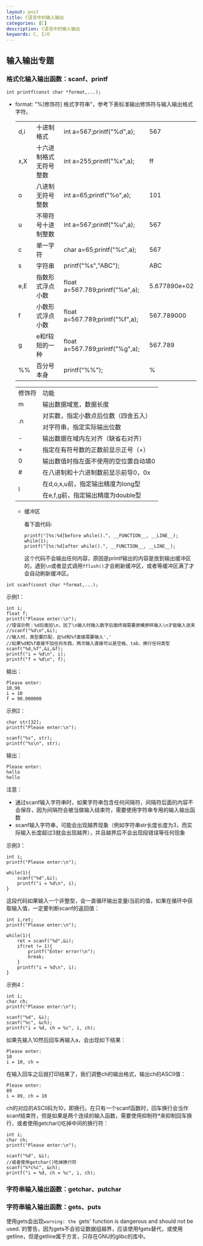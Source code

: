 ```yaml
---
layout: post
title: C语言中的输入输出
categories: [C]
description: C语言中的输入输出
keywords: C, I/O
---
```


## 输入输出专题

### 格式化输入输出函数：scanf、printf

```
int printf(const char *format,...);
```
- format: "%[修饰符] 格式字符串"，参考下表标准输出修饰符与输入输出格式字符。
  
  <table>
    <tr>
        <td>d,i</td>
        <td>十进制格式</td>
        <td>int a=567;printf("%d",a);</td>
        <td>567</td>
    </tr>
    <tr>
        <td>x,X</td>
        <td>十六进制格式无符号整数</td>
        <td>int a=255;printf("%x",a);</td>
        <td>ff</td>
    </tr>
    <tr>
        <td>o</td>
        <td>八进制无符号整数</td>
        <td>int a=65;printf("%o",a);</td>
        <td>101</td>
    </tr>
    <tr>
        <td>u</td>
        <td>不带符号十进制整数</td>
        <td>int a=567;printf("%u",a);</td>
        <td>567</td>
    </tr>
    <tr>
        <td>c</td>
        <td>单一字符</td>
        <td>char a=65;printf("%c",a);</td>
        <td>567</td>
    </tr>
    <tr>
        <td>s</td>
        <td>字符串</td>
        <td>printf("%s","ABC");</td>
        <td>ABC</td>
    </tr>
    <tr>
        <td>e,E</td>
        <td>指数形式浮点小数</td>
        <td>float a=567.789;printf("%e",a);</td>
        <td>5.677890e+02</td>
    </tr>
    <tr>
        <td>f</td>
        <td>小数形式浮点小数</td>
        <td>float a=567.789;printf("%f",a);</td>
        <td>567.789000</td>
    </tr>
    <tr>
        <td>g</td>
        <td>e和f较短的一种</td>
        <td>float a=567.789;printf("%g",a);</td>
        <td>567.789</td>
    </tr>
    <tr>
        <td>%%</td>
        <td>百分号本身</td>
        <td>printf("%%");</td>
        <td>%</td>
    </tr>
  </table>

  <table>
    <tr>
        <td>修饰符</td>
        <td>功能</td>
    </tr>
    <tr>
        <td>m</td>
        <td>输出数据域宽，数据长度<m，左补空格；否则按照实际输出</td> 
    </tr>
    <tr>
        <td rowspan="2">.n</td>
        <td>对实数，指定小数点后位数（四舍五入）</td>
    </tr>
    <tr>
        <td>对字符串，指定实际输出位数</td>
    </tr>
    <tr>
        <td>-</td>
        <td>输出数据在域内左对齐（缺省右对齐）</td>
    </tr>
    <tr>
        <td>+</td>
        <td>指定在有符号数的正数前显示正号（+）</td>
    </tr>
    <tr>
        <td>0</td>
        <td>输出数值时指左面不使用的空位置自动填0</td>
    </tr>
    <tr>
        <td>#</td>
        <td>在八进制和十六进制数前显示前导0，0x</td>
    </tr>
    <tr>
        <td rowspan="2">l</td>
        <td>在d,o,x,u前，指定输出精度为long型</td>
    </tr>
    <tr>
        <td>在e,f,g前，指定输出精度为double型</td>
    </tr>
  </table>

  - 缓冲区
    
    看下面代码:

    ```
    printf("[%s:%d]before while().", __FUNCTION__, __LINE__);
    while(1);
    printf("[%s:%d]after while().", __FUNCTION__, __LINE__);
    ```

    这个代码不会输出任何内容，原因是printf输出的内容是放到输出缓冲区的，遇到`\n`或者显式调用`fflush()`才会刷新缓冲区，或者等缓冲区满了才会自动刷新缓冲区。

```
int scanf(const char *format,...);
```
示例1：
```
int i;
float f;
printf("Please enter:\n");
//错误示例：%d后面加\n，加了\n输入时输入数字后面终端需要原模原样输入\n才能输入进来
//scanf("%d\n",&i);
//输入时，类型要匹配，且%d和%f直接需要输入','
//如果%d和%f直接不加任何东西，两次输入直接可以是空格、tab、换行任何类型
scanf("%d,%f",&i,&f);
printf("i = %d\n", i);
printf("f = %d\n", f);
```
输出：
```
Please enter:
10,90
i = 10
f = 90.000000
```

示例2：
```
char str[32];
printf("Please enter:\n");

scanf("%s", str);
printf("%s\n", str);
```
输出：
```
Please enter:
hello
hello
```
注意：
- 通过scanf输入字符串时，如果字符串包含任何间隔符，间隔符后面的内容不会保存，因为间隔符会被当做输入结束符，需要使用字符串专用的输入输出函数
- scanf输入字符串，可能会出现越界现象（例如字符串str长度长度为3，而实际输入长度超过3就会出现越界），并且越界后不会出现段错误等任何现象

示例3：
```
int i;
printf("Please enter:\n");

while(1){
    scanf("%d",&i);
    printf("i = %d\n", i);
}
```
这段代码如果输入一个非整型，会一直循环输出变量i当前的值，如果在循环中获取输入值，一定要判断scanf的返回值：
```
int i,ret;
printf("Please enter:\n");

while(1){
    ret = scanf("%d",&i);
    if(ret != 1){
        printf("Enter error!\n");
        break;
    }
    printf("i = %d\n", i);
}
```

示例4：
```
int i;
char ch;
printf("Please enter:\n");

scanf("%d", &i);
scanf("%c", &ch);
printf("i = %d, ch = %c", i, ch);
```
如果先输入10然后回车再输入a，会出现如下结果：
```
Please enter:
10
i = 10, ch =
```
在输入回车之后就打印结果了，我们调整ch的输出格式，输出ch的ASCII值：
```
Please enter:
89
i = 89, ch = 10
```
ch的对应的ASCII码为10，即换行。在只有一个scanf函数时，回车换行会当作scanf结束符，但是如果是两个连续的输入函数，需要使用抑制符*来抑制回车换行，或者使用getchar()吃掉中间的换行符：
```
int i;
char ch;
printf("Please enter:\n");

scanf("%d", &i);
//或者使用getchar()吃掉换行符
scanf("%*c%c", &ch);
printf("i = %d, ch = %c", i, ch);
```
### 字符串输入输出函数：getchar、putchar

### 字符串输入输出函数：gets、puts

使用gets会出现`warning: the `gets' function is dangerous and should not be used.`的警告，因为gets不会验证数据组越界，应该使用fgets替代，或使用getline，但是getline属于方言，只存在GNU的glibc的库中。
